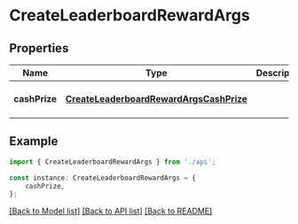 # CreateLeaderboardRewardArgs


## Properties

Name | Type | Description | Notes
------------ | ------------- | ------------- | -------------
**cashPrize** | [**CreateLeaderboardRewardArgsCashPrize**](CreateLeaderboardRewardArgsCashPrize.md) |  | [optional] [default to undefined]

## Example

```typescript
import { CreateLeaderboardRewardArgs } from './api';

const instance: CreateLeaderboardRewardArgs = {
    cashPrize,
};
```

[[Back to Model list]](../README.md#documentation-for-models) [[Back to API list]](../README.md#documentation-for-api-endpoints) [[Back to README]](../README.md)
